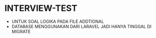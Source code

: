 <h1>INTERVIEW-TEST</h1>
<ul>
<li>UNTUK SOAL LOGIKA PADA FILE ADDTIONAL</li>
<li>DATABASE MENGGUNAKAN DARI LARAVEL JADI HANYA TINGGAL DI MIGRATE</li>
</ul>
